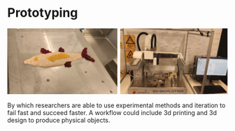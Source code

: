 # Prototyping

![Researchers at Deakin University 3d printing food for people with swallowing difficulties.](../../.gitbook/assets/3d-printed-food.jpg)

By which researchers are able to use experimental methods and iteration to fail fast and succeed faster. A workflow could include 3d printing and 3d design to produce physical objects.

